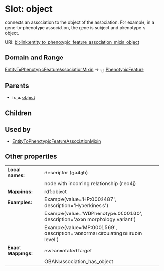 
# Slot: object


connects an association to the object of the association. For example, in a gene-to-phenotype association, the gene is subject and phenotype is object.

URI: [biolink:entity_to_phenotypic_feature_association_mixin_object](https://w3id.org/biolink/entity_to_phenotypic_feature_association_mixin_object)


## Domain and Range

[EntityToPhenotypicFeatureAssociationMixin](EntityToPhenotypicFeatureAssociationMixin.md) &#8594;  <sub>1..1</sub> [PhenotypicFeature](PhenotypicFeature.md)

## Parents

 *  is_a: [object](object.md)

## Children


## Used by

 * [EntityToPhenotypicFeatureAssociationMixin](EntityToPhenotypicFeatureAssociationMixin.md)

## Other properties

|  |  |  |
| --- | --- | --- |
| **Local names:** | | descriptor (ga4gh) |
|  | | node with incoming relationship (neo4j) |
| **Mappings:** | | rdf:object |
| **Examples:** | | Example(value='HP:0002487', description='Hyperkinesis') |
|  | | Example(value='WBPhenotype:0000180', description='axon morphology variant') |
|  | | Example(value='MP:0001569', description='abnormal circulating bilirubin level') |
| **Exact Mappings:** | | owl:annotatedTarget |
|  | | OBAN:association_has_object |

